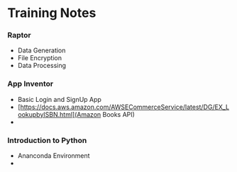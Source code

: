 # Training Notes

### Raptor 
* Data Generation
* File Encryption
* Data Processing

### App Inventor
* Basic Login and SignUp App
* [https://docs.aws.amazon.com/AWSECommerceService/latest/DG/EX_LookupbyISBN.html](Amazon Books API)
* 


### Introduction to Python
* Ananconda Environment
*

